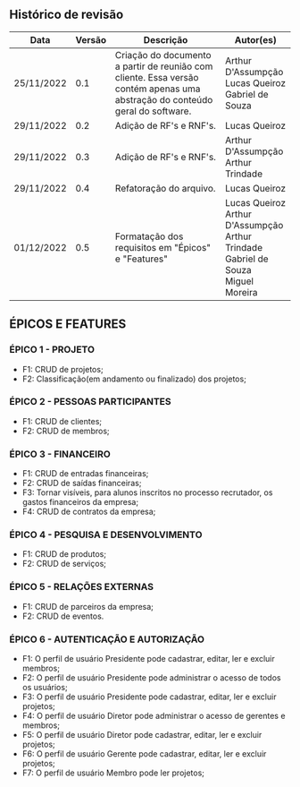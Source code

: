 ## Histórico de revisão

| Data       | Versão | Descrição                                                    | Autor(es)                                               |
| ---------- | ------ | ------------------------------------------------------------ | ------------------------------------------------------- |
| 25/11/2022 | 0.1    | Criação do documento a partir de reunião com cliente. Essa versão contém apenas uma abstração do conteúdo geral do software. | Arthur D'Assumpção<br>Lucas Queiroz<br>Gabriel de Souza |
| 29/11/2022 | 0.2    | Adição de RF's e RNF's.                               | Lucas Queiroz                                           |
| 29/11/2022 | 0.3    | Adição de RF's e RNF's.                          | Arthur D'Assumpção<br>Arthur Trindade                   |
| 29/11/2022 | 0.4    | Refatoração do arquivo.                                      | Lucas Queiroz                                           |
| 01/12/2022 | 0.5    | Formatação dos requisitos em "Épicos" e "Features"  | Lucas Queiroz<br>Arthur D'Assumpção<br>Arthur Trindade<br>Gabriel de Souza<br> Miguel Moreira |

## ÉPICOS E FEATURES

### ÉPICO 1 - PROJETO
- F1: CRUD de projetos;
- F2: Classificação(em andamento ou finalizado) dos projetos;

### ÉPICO 2 - PESSOAS PARTICIPANTES
- F1: CRUD de clientes;
- F2: CRUD de membros;

### ÉPICO 3 - FINANCEIRO
- F1: CRUD de entradas financeiras;
- F2: CRUD de saídas financeiras;
- F3: Tornar visíveis, para alunos inscritos no processo recrutador, os gastos financeiros da empresa;
- F4: CRUD de contratos da empresa;

### ÉPICO 4 - PESQUISA E DESENVOLVIMENTO
- F1: CRUD de produtos;
- F2: CRUD de serviços;

### ÉPICO 5 - RELAÇÕES EXTERNAS
- F1: CRUD de parceiros da empresa;
- F2: CRUD de eventos.

### ÉPICO 6 - AUTENTICAÇÃO E AUTORIZAÇÃO
- F1: O perfil de usuário Presidente pode cadastrar, editar, ler e excluir membros;
- F2: O perfil de usuário Presidente pode administrar o acesso de todos os usuários;
- F3: O perfil de usuário Presidente pode cadastrar, editar, ler e excluir projetos;
- F4: O perfil de usuário Diretor pode administrar o acesso de gerentes e membros;
- F5: O perfil de usuário Diretor pode cadastrar, editar, ler e excluir projetos;
- F6: O perfil de usuário Gerente pode cadastrar, editar, ler e excluir projetos;
- F7: O perfil de usuário Membro pode ler projetos;


